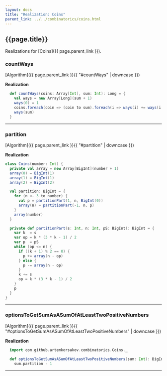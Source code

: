 ```yaml
---
layout: docs
title: "Realization: Coins"
parent_link: ../../combinatorics/coins.html
---
```


## {{page.title}}

Realizations for [Coins]({{ page.parent_link }}).

### countWays

[Algorithm]({{ page.parent_link }}{{ "#countWays" | downcase }})

**Realization**
```scala
  def countWays(coins: Array[Int], sum: Int): Long = {
    val ways = new Array[Long](sum + 1)
    ways(0) = 1
    coins.foreach(coin => (coin to sum).foreach(i => ways(i) += ways(i - coin)))
    ways(sum)
  }
```

---

### partition

[Algorithm]({{ page.parent_link }}{{ "#partition" | downcase }})

**Realization**
```scala
class Coins(number: Int) {
  private val array = new Array[BigInt](number + 1)
  array(0) = BigInt(1)
  array(1) = BigInt(1)
  array(2) = BigInt(2)

  val partition: BigInt = {
    for (n <- 3 to number) {
      val p = partitionPart(1, n, BigInt(0))
      array(n) = partitionPart(-1, n, p)
    }
    array(number)
  }

  private def partitionPart(s: Int, n: Int, pS: BigInt): BigInt = {
    var k  = s
    var op = k * (3 * k - 1) / 2
    var p  = pS
    while (op <= n) {
      if ((k + 1) % 2 == 0) {
        p += array(n - op)
      } else {
        p -= array(n - op)
      }
      k += s
      op = k * (3 * k - 1) / 2
    }
    p
  }
}
```

---

### optionsToGetSumAsASumOfAtLeastTwoPositiveNumbers

[Algorithm]({{ page.parent_link }}{{ "#optionsToGetSumAsASumOfAtLeastTwoPositiveNumbers" | downcase }})

**Realization**
```scala
  import com.github.artemkorsakov.combinatorics.Coins._

  def optionsToGetSumAsASumOfAtLeastTwoPositiveNumbers(sum: Int): BigInt =
    sum.partition - 1
```

---